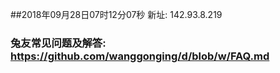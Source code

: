 ##2018年09月28日07时12分07秒 新址: 142.93.8.219
### 兔友常见问题及解答: https://github.com/wanggonging/d/blob/w/FAQ.md
